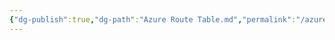 ```yaml
---
{"dg-publish":true,"dg-path":"Azure Route Table.md","permalink":"/azure-route-table/","tags":["notes"]}
---
```


